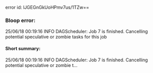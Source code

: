 error id: lJGEGnGkUoHPmv7us/1TZw==
### Bloop error:

25/06/18 00:19:16 INFO DAGScheduler: Job 7 is finished. Cancelling potential speculative or zombie tasks for this job
#### Short summary: 

25/06/18 00:19:16 INFO DAGScheduler: Job 7 is finished. Cancelling potential speculative or zombie t...